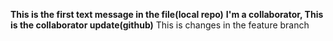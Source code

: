 **This is the first text message in the file(local repo)**
**I'm a collaborator, This is the collaborator update(github)**
This is changes in the feature branch
